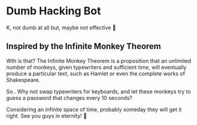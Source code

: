 
# Dumb Hacking Bot

K, not dumb at all but, maybe not effective 🐒

## Inspired by the Infinite Monkey Theorem

Wth is that? The Infinite Monkey Theorem is a proposition that an unlimited number of monkeys, given typewriters and sufficient time, will eventually produce a particular text, such as Hamlet or even the complete works of Shakespeare.

So.. Why not swap typewriters for keyboards, and let these monkeys try to guess a password that changes every 10 seconds?

Considering an infinite space of time, probably someday they will get it right. See you guys in eternity! 💫

